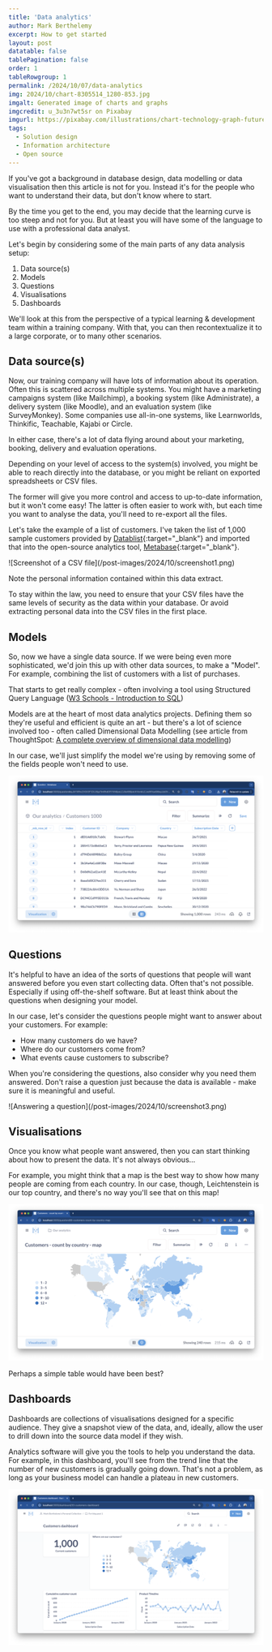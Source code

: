 ```yaml
---
title: 'Data analytics'
author: Mark Berthelemy
excerpt: How to get started
layout: post
datatable: false
tablePagination: false
order: 1
tableRowgroup: 1
permalink: /2024/10/07/data-analytics
img: 2024/10/chart-8305514_1280-853.jpg
imgalt: Generated image of charts and graphs
imgcredit: u_3u3n7wt5sr on Pixabay
imgurl: https://pixabay.com/illustrations/chart-technology-graph-future-8305514/
tags:
  - Solution design
  - Information architecture
  - Open source
---
```

If you've got a background in database design, data modelling or data visualisation then this article is not for you. Instead it's for the people who want to understand their data, but don't know where to start.

By the time you get to the end, you may decide that the learning curve is too steep and not for you. But at least you will have some of the language to use with a professional data analyst.

Let's begin by considering some of the main parts of any data analysis setup:

1. Data source(s)
3. Models
4. Questions
5. Visualisations
7. Dashboards

We'll look at this from the perspective of a typical learning & development team within a training company. With that, you can then recontextualize it to a large corporate, or to many other scenarios.

## Data source(s)

Now, our training company will have lots of information about its operation. Often this is scattered across multiple systems. You might have a marketing campaigns system (like Mailchimp), a booking system (like Administrate), a delivery system (like Moodle), and an evaluation system (like SurveyMonkey). Some companies use all-in-one systems, like Learnworlds, Thinkific, Teachable, Kajabi or Circle.

In either case, there's a lot of data flying around about your marketing, booking, delivery and evaluation operations.

Depending on your level of access to the system(s) involved, you might be able to reach directly into the database, or you might be reliant on exported spreadsheets or CSV files.

The former will give you more control and access to up-to-date information, but it won't come easy! The latter is often easier to work with, but each time you want to analyse the data, you'll need to re-export all the files.

Let's take the example of a list of customers. I've taken the list of 1,000 sample customers provided by [Datablist](https://www.datablist.com/learn/csv/download-sample-csv-files){:target="_blank"} and imported that into the open-source analytics tool, [Metabase](https://metabase.com){:target="_blank"}.

<div class="grid">
<div markdown="1">
![Screenshot of a CSV file](/post-images/2024/10/screenshot1.png)
</div>
<div>
<article>
<p>Note the personal information contained within this data extract.</p>
<p>To stay within the law, you need to ensure that your CSV files have the same levels of security as the data within your database. Or avoid extracting personal data into the CSV files in the first place.</p>
</article>
</div>
</div>

## Models

So, now we have a single data source. If we were being even more sophisticated, we'd join this up with other data sources, to make a "Model". For example, combining the list of customers with a list of purchases.

That starts to get really complex - often involving a tool using Structured Query Language ([W3 Schools - Introduction to SQL](https://www.w3schools.com/sql/sql_intro.asp))

Models are at the heart of most data analytics projects. Defining them so they're useful and efficient is quite an art - but there's a lot of science involved too - often called Dimensional Data Modelling (see article from ThoughtSpot: [A complete overview of dimensional data modelling](https://www.thoughtspot.com/data-trends/data-modeling/dimensional-data-modeling))

In our case, we'll just simplify the model we're using by removing some of the fields people won't need to use.

![The simplified model](/post-images/2024/10/screenshot2.png)

## Questions

<div class="grid">
<div markdown="1">
It's helpful to have an idea of the sorts of questions that people will want answered before you even start collecting data. Often that's not possible. Especially if using off-the-shelf software. But at least think about the questions when designing your model.

In our case, let's consider the questions people might want to answer about your customers. For example:

- How many customers do we have?
- Where do our customers come from?
- What events cause customers to subscribe?

When you're considering the questions, also consider why you need them answered. Don't raise a question just because the data is available - make sure it is meaningful and useful.
</div>
<div markdown="1">
![Answering a question](/post-images/2024/10/screenshot3.png)
</div>
</div>


## Visualisations

Once you know what people want answered, then you can start thinking about how to present the data. It's not always obvious...

For example, you might think that a map is the best way to show how many people are coming from each country. In our case, though, Leichtenstein is our top country, and there's no way you'll see that on this map!

![Visualising countries](/post-images/2024/10/screenshot4.png)

Perhaps a simple table would have been best?

## Dashboards

Dashboards are collections of visualisations designed for a specific audience. They give a snapshot view of the data, and, ideally, allow the user to drill down into the source data model if they wish.

Analytics software will give you the tools to help you understand the data. For example, in this dashboard, you'll see from the trend line that the number of new customers is gradually going down. That's not a problem, as long as your business model can handle a plateau in new customers.

![Dashboard](/post-images/2024/10/screenshot5.png)






